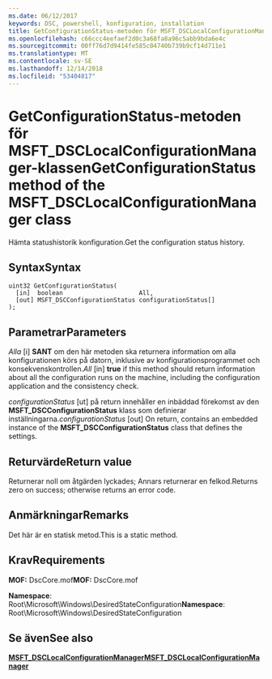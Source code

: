 ```yaml
---
ms.date: 06/12/2017
keywords: DSC, powershell, konfiguration, installation
title: GetConfigurationStatus-metoden för MSFT_DSCLocalConfigurationManager-klassen
ms.openlocfilehash: c66ccc4eefaef2d0c3a68fa8a96c5abb9bda6e4c
ms.sourcegitcommit: 00ff76d7d9414fe585c04740b739b9cf14d711e1
ms.translationtype: MT
ms.contentlocale: sv-SE
ms.lasthandoff: 12/14/2018
ms.locfileid: "53404817"
---
```

# <a name="getconfigurationstatus-method-of-the-msftdsclocalconfigurationmanager-class"></a><span data-ttu-id="76b98-103">GetConfigurationStatus-metoden för MSFT_DSCLocalConfigurationManager-klassen</span><span class="sxs-lookup"><span data-stu-id="76b98-103">GetConfigurationStatus method of the MSFT_DSCLocalConfigurationManager class</span></span>

<span data-ttu-id="76b98-104">Hämta statushistorik konfiguration.</span><span class="sxs-lookup"><span data-stu-id="76b98-104">Get the configuration status history.</span></span>

## <a name="syntax"></a><span data-ttu-id="76b98-105">Syntax</span><span class="sxs-lookup"><span data-stu-id="76b98-105">Syntax</span></span>

```mof
uint32 GetConfigurationStatus(
  [in]  boolean                     All,
  [out] MSFT_DSCConfigurationStatus configurationStatus[]
);
```

## <a name="parameters"></a><span data-ttu-id="76b98-106">Parametrar</span><span class="sxs-lookup"><span data-stu-id="76b98-106">Parameters</span></span>

<span data-ttu-id="76b98-107">*Alla* \[i\] **SANT** om den här metoden ska returnera information om alla konfigurationen körs på datorn, inklusive av konfigurationsprogrammet och konsekvenskontrollen.</span><span class="sxs-lookup"><span data-stu-id="76b98-107">*All* \[in\] **true** if this method should return information about all the configuration runs on the machine, including the configuration application and the consistency check.</span></span>

<span data-ttu-id="76b98-108">*configurationStatus* \[ut\] på return innehåller en inbäddad förekomst av den **MSFT_DSCConfigurationStatus** klass som definierar inställningarna.</span><span class="sxs-lookup"><span data-stu-id="76b98-108">*configurationStatus* \[out\] On return, contains an embedded instance of the **MSFT_DSCConfigurationStatus** class that defines the settings.</span></span>

## <a name="return-value"></a><span data-ttu-id="76b98-109">Returvärde</span><span class="sxs-lookup"><span data-stu-id="76b98-109">Return value</span></span>

<span data-ttu-id="76b98-110">Returnerar noll om åtgärden lyckades; Annars returnerar en felkod.</span><span class="sxs-lookup"><span data-stu-id="76b98-110">Returns zero on success; otherwise returns an error code.</span></span>

## <a name="remarks"></a><span data-ttu-id="76b98-111">Anmärkningar</span><span class="sxs-lookup"><span data-stu-id="76b98-111">Remarks</span></span>

<span data-ttu-id="76b98-112">Det här är en statisk metod.</span><span class="sxs-lookup"><span data-stu-id="76b98-112">This is a static method.</span></span>

## <a name="requirements"></a><span data-ttu-id="76b98-113">Krav</span><span class="sxs-lookup"><span data-stu-id="76b98-113">Requirements</span></span>

<span data-ttu-id="76b98-114">**MOF:** DscCore.mof</span><span class="sxs-lookup"><span data-stu-id="76b98-114">**MOF:** DscCore.mof</span></span>

<span data-ttu-id="76b98-115">**Namespace**: Root\Microsoft\Windows\DesiredStateConfiguration</span><span class="sxs-lookup"><span data-stu-id="76b98-115">**Namespace**: Root\Microsoft\Windows\DesiredStateConfiguration</span></span>

## <a name="see-also"></a><span data-ttu-id="76b98-116">Se även</span><span class="sxs-lookup"><span data-stu-id="76b98-116">See also</span></span>

[<span data-ttu-id="76b98-117">**MSFT_DSCLocalConfigurationManager**</span><span class="sxs-lookup"><span data-stu-id="76b98-117">**MSFT_DSCLocalConfigurationManager**</span></span>](msft-dsclocalconfigurationmanager.md)